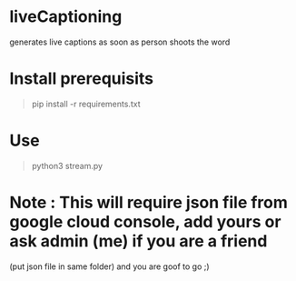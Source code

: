 # liveCaptioning
generates live captions as soon as person shoots the word


# Install prerequisits
> pip install -r requirements.txt

# Use 
> python3 stream.py

# Note : This will require json file from google cloud console, add yours or ask admin (me) if you are a friend
(put json file in same folder) and you are goof to go ;)

